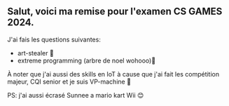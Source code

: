 ## Salut, voici ma remise pour l'examen CS GAMES 2024.

J'ai fais les questions suivantes:

-   art-stealer 🎨
-   extreme programming (arbre de noel wohooo)🎄

À noter que j'ai aussi des skills en IoT à cause que j'ai fait les compétition majeur, CQI senior et je suis VP-machine 💪

PS: j'ai aussi écrasé Sunnee a mario kart Wii 😊